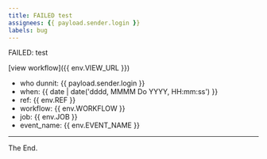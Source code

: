 ```yaml
---
title: FAILED test
assignees: {{ payload.sender.login }}
labels: bug
---
```


FAILED: test


[view workflow]({{ env.VIEW_URL }})


- who dunnit: {{ payload.sender.login }}
- when: {{ date | date('dddd, MMMM Do YYYY, HH:mm:ss') }}
- ref: {{ env.REF }}
- workflow: {{ env.WORKFLOW }}
- job: {{ env.JOB }}
- event_name: {{ env.EVENT_NAME }}


---
The End.
